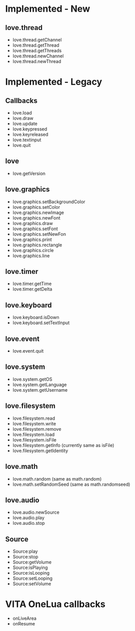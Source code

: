 # Implemented - New

## love.thread
- love.thread.getChannel
- love.thread.getThread
- love.thread.getThreads
- love.thread.newChannel
- love.thread.newThread

# Implemented - Legacy

## Callbacks
- love.load
- love.draw
- love.update
- love.keypressed
- love.keyreleased
- love.textinput
- love.quit

## love
- love.getVersion

## love.graphics
- love.graphics.setBackgroundColor
- love.graphics.setColor
- love.graphics.newImage
- love.graphics.newFont
- love.graphics.draw
- love.graphics.setFont
- love.graphics.setNewFon
- love.graphics.print
- love.graphics.rectangle
- love.graphics.circle
- love.graphics.line

## love.timer
- love.timer.getTime
- love.timer.getDelta

## love.keyboard
- love.keyboard.isDown
- love.keyboard.setTextInput

## love.event
- love.event.quit

## love.system
- love.system.getOS
- love.system.getLanguage
- love.system.getUsername

## love.filesystem
- love.filesystem.read
- love.filesystem.write
- love.filesystem.remove
- love.filesystem.load
- love.filesystem.isFile
- love.filesystem.getInfo (currently same as isFile)
- love.filesystem.getIdentity

## love.math
- love.math.random (same as math.random)
- love.math.setRandomSeed (same as math.randomseed)

## love.audio
- love.audio.newSource
- love.audio.play
- love.audio.stop

## Source
- Source:play
- Source:stop
- Source:getVolume
- Source:isPlaying
- Source:isLooping
- Source:setLooping
- Source:setVolume

# VITA OneLua callbacks
- onLiveArea
- onResume
